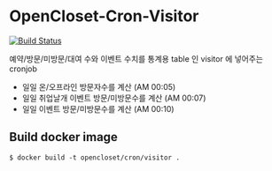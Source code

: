 # OpenCloset-Cron-Visitor #

[![Build Status](https://travis-ci.org/opencloset/OpenCloset-Cron-Visitor.svg?branch=v0.3.9)](https://travis-ci.org/opencloset/OpenCloset-Cron-Visitor)

예약/방문/미방문/대여 수와 이벤트 수치를 통계용 table 인 visitor 에 넣어주는 cronjob

- 일일 온/오프라인 방문자수를 계산 (AM 00:05)
- 일일 취업날개 이벤트 방문/미방문수를 계산 (AM 00:07)
- 일일 이벤트 방문/미방문수를 계산 (AM 00:10)

## Build docker image ##

    $ docker build -t opencloset/cron/visitor .

